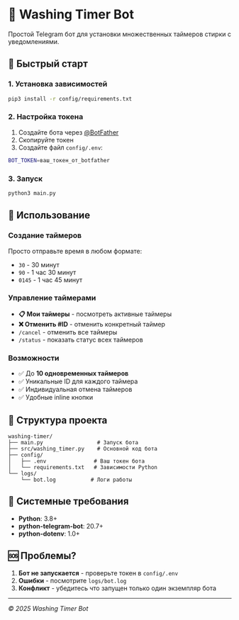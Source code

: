 # 🧺 Washing Timer Bot

Простой Telegram бот для установки множественных таймеров стирки с уведомлениями.

## 🚀 Быстрый старт

### 1. Установка зависимостей
```bash
pip3 install -r config/requirements.txt
```

### 2. Настройка токена
1. Создайте бота через [@BotFather](https://t.me/BotFather)
2. Скопируйте токен
3. Создайте файл `config/.env`:
```bash
BOT_TOKEN=ваш_токен_от_botfather
```

### 3. Запуск
```bash
python3 main.py
```

## 📱 Использование

### Создание таймеров
Просто отправьте время в любом формате:
- `30` - 30 минут
- `90` - 1 час 30 минут  
- `0145` - 1 час 45 минут

### Управление таймерами
- **📋 Мои таймеры** - посмотреть активные таймеры
- **❌ Отменить #ID** - отменить конкретный таймер
- `/cancel` - отменить все таймеры
- `/status` - показать статус всех таймеров

### Возможности
- ✅ До **10 одновременных таймеров**
- ✅ Уникальные ID для каждого таймера
- ✅ Индивидуальная отмена таймеров
- ✅ Удобные inline кнопки

## 📁 Структура проекта

```
washing-timer/
├── main.py                 # Запуск бота
├── src/washing_timer.py    # Основной код бота
├── config/
│   ├── .env               # Ваш токен бота
│   └── requirements.txt   # Зависимости Python
└── logs/
    └── bot.log           # Логи работы
```

## 🔧 Системные требования

- **Python**: 3.8+
- **python-telegram-bot**: 20.7+
- **python-dotenv**: 1.0+

## 🆘 Проблемы?

1. **Бот не запускается** - проверьте токен в `config/.env`
2. **Ошибки** - посмотрите `logs/bot.log`
3. **Конфликт** - убедитесь что запущен только один экземпляр бота

---

*© 2025 Washing Timer Bot* 